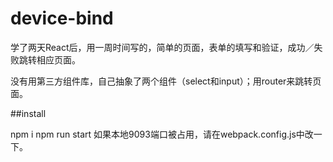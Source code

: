# device-bind

学了两天React后，用一周时间写的，简单的页面，表单的填写和验证，成功／失败跳转相应页面。

没有用第三方组件库，自己抽象了两个组件（select和input）；用router来跳转页面。

##install

npm i
npm run start
如果本地9093端口被占用，请在webpack.config.js中改一下。
